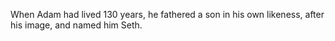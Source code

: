 When Adam had lived 130 years, he fathered a son in his own likeness, after his image, and named him Seth.
